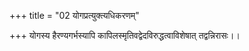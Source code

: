 +++
title = "02 योगप्रत्युक्त्यधिकरणम्"

+++
योगस्य हैरण्यगर्भस्यापि कापिलस्मृतिवद्वेदविरुद्धत्वाविशेषात् तद्वन्निरासः।।